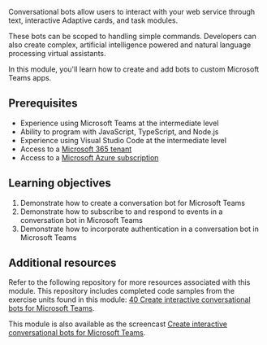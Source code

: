 Conversational bots allow users to interact with your web service through text, interactive Adaptive cards, and task modules.

These bots can be scoped to handling simple commands. Developers can also create complex, artificial intelligence powered and natural language processing virtual assistants.

In this module, you'll learn how to create and add bots to custom Microsoft Teams apps.

## Prerequisites

- Experience using Microsoft Teams at the intermediate level
- Ability to program with JavaScript, TypeScript, and Node.js
- Experience using Visual Studio Code at the intermediate level
- Access to a [Microsoft 365 tenant](https://developer.microsoft.com/microsoft-365/dev-program?ocid=MSlearn)
- Access to a [Microsoft Azure subscription](https://azure.microsoft.com/free/)

## Learning objectives

1. Demonstrate how to create a conversation bot for Microsoft Teams
1. Demonstrate how to subscribe to and respond to events in a conversation bot in Microsoft Teams
1. Demonstrate how to incorporate authentication in a conversation bot in Microsoft Teams

## Additional resources

Refer to the following repository for more resources associated with this module. This repository includes completed code samples from the exercise units found in this module: [40 Create interactive conversational bots for Microsoft Teams](https://github.com/OfficeDev/TrainingContent/tree/master/Teams/40%20Conversational%20Bots).

This module is also available as the screencast [Create interactive conversational bots for Microsoft Teams](https://youtube.com/playlist?list=PLWZJrkeLOrbbh9EgDsFylRx4XmXbWaG4B).
